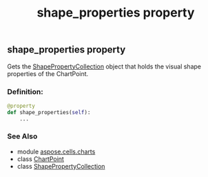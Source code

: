﻿---
title: shape_properties property
second_title: Aspose.Cells for Python via .NET API References
description: 
type: docs
weight: 330
url: /aspose.cells.charts/chartpoint/shape_properties/
is_root: false
---

## shape_properties property


Gets the [ShapePropertyCollection](/cells/python-net/aspose.cells.drawing/shapepropertycollection) object that holds the visual shape properties of the ChartPoint.
### Definition:
```python
@property
def shape_properties(self):
    ...
```

### See Also
* module [aspose.cells.charts](../../)
* class [ChartPoint](/cells/python-net/aspose.cells.charts/chartpoint)
* class [ShapePropertyCollection](/cells/python-net/aspose.cells.drawing/shapepropertycollection)
